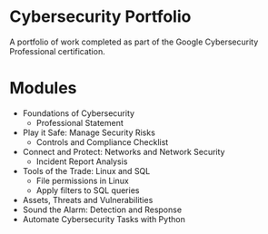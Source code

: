 # Cybersecurity Portfolio
A portfolio of work completed as part of the Google Cybersecurity Professional certification. 

# Modules 
- Foundations of Cybersecurity
  - Professional Statement 
- Play it Safe: Manage Security Risks
  - Controls and Compliance Checklist
- Connect and Protect: Networks and Network Security
  - Incident Report Analysis 
- Tools of the Trade: Linux and SQL
  - File permissions in Linux
  - Apply filters to SQL queries   
- Assets, Threats and Vulnerabilities
- Sound the Alarm: Detection and Response 
- Automate Cybersecurity Tasks with Python
